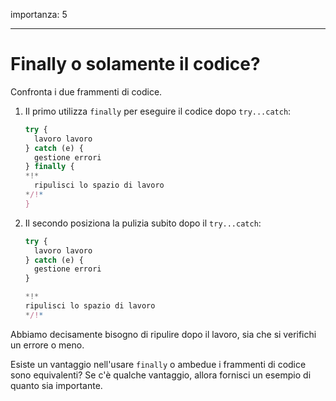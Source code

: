 importanza: 5

---

# Finally o solamente il codice?

Confronta i due frammenti di codice.

1. Il primo utilizza `finally` per eseguire il codice dopo `try...catch`:

    ```js
    try {
      lavoro lavoro
    } catch (e) {
      gestione errori
    } finally {
    *!*
      ripulisci lo spazio di lavoro
    */!*
    }
    ```
2. Il secondo posiziona la pulizia subito dopo il `try...catch`:

    ```js
    try {
      lavoro lavoro
    } catch (e) {
      gestione errori
    }

    *!*
    ripulisci lo spazio di lavoro
    */!*
    ```

Abbiamo decisamente bisogno di ripulire dopo il lavoro, sia che si verifichi un errore o meno.

Esiste un vantaggio nell'usare `finally` o ambedue i frammenti di codice sono equivalenti? Se c'è qualche vantaggio, allora fornisci un esempio di quanto sia importante.

